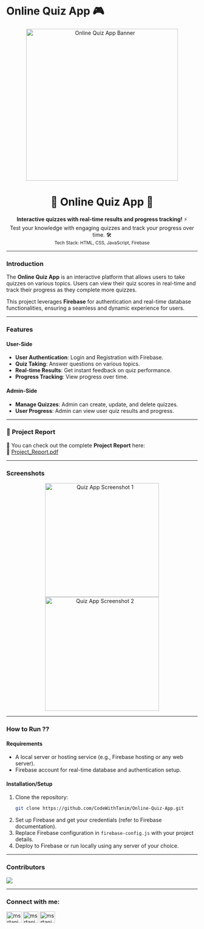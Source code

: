# Online Quiz App 🎮

<p align="center">
  <img src="https://your-image-link.com" alt="Online Quiz App Banner" style="max-width: 100%; height: auto; width: 400px;">
</p>

<h1 align="center">🧠 Online Quiz App 🚀</h1>
<p align="center">
  <b>Interactive quizzes with real-time results and progress tracking!</b> ⚡<br>
  Test your knowledge with engaging quizzes and track your progress over time. 🛠️<br>
  <sub>Tech Stack: HTML, CSS, JavaScript, Firebase</sub>
</p>

---

### Introduction

The **Online Quiz App** is an interactive platform that allows users to take quizzes on various topics. Users can view their quiz scores in real-time and track their progress as they complete more quizzes. 

This project leverages **Firebase** for authentication and real-time database functionalities, ensuring a seamless and dynamic experience for users.

---

### Features

#### User-Side
- **User Authentication**: Login and Registration with Firebase.
- **Quiz Taking**: Answer questions on various topics.
- **Real-time Results**: Get instant feedback on quiz performance.
- **Progress Tracking**: View progress over time.

#### Admin-Side
- **Manage Quizzes**: Admin can create, update, and delete quizzes.
- **User Progress**: Admin can view user quiz results and progress.

---

### 📄 Project Report
📘 You can check out the complete **Project Report** here:  
🔗 [Project_Report.pdf](https://github.com/CodeWithTanim/Online-Quiz-App/blob/main/Project_Report.pdf)

---

### Screenshots

<p align="center">
  <img src="https://github.com/your-github-repo/screenshots/1.png" alt="Quiz App Screenshot 1" width="300">
  <img src="https://github.com/your-github-repo/screenshots/2.png" alt="Quiz App Screenshot 2" width="300">
</p>

---

### How to Run ??

#### Requirements
- A local server or hosting service (e.g., Firebase hosting or any web server).
- Firebase account for real-time database and authentication setup.

#### Installation/Setup
1. Clone the repository:
   ```bash
   git clone https://github.com/CodeWithTanim/Online-Quiz-App.git
   ```
2. Set up Firebase and get your credentials (refer to Firebase documentation).
3. Replace Firebase configuration in `firebase-config.js` with your project details.
4. Deploy to Firebase or run locally using any server of your choice.

---

### Contributors

<a href="https://github.com/CodeWithTanim/Online-Quiz-App/graphs/contributors">
  <img src="https://contrib.rocks/image?repo=CodeWithTanim/Online-Quiz-App" />
</a>

---

### Connect with me:

<p align="left">
  <a href="https://fb.com/CodeWithTanim" target="blank"><img align="center" src="https://raw.githubusercontent.com/rahuldkjain/github-profile-readme-generator/master/src/images/icons/Social/facebook.svg" alt="msrtanim1" height="30" width="40" /></a>
  <a href="https://instagram.com/CodeWithTanim" target="blank"><img align="center" src="https://raw.githubusercontent.com/rahuldkjain/github-profile-readme-generator/master/src/images/icons/Social/instagram.svg" alt="msrtanim1" height="30" width="40" /></a>
  <a href="https://www.youtube.com/@CodeWithTanim" target="blank"><img align="center" src="https://raw.githubusercontent.com/rahuldkjain/github-profile-readme-generator/master/src/images/icons/Social/youtube.svg" alt="msrtanim" height="30" width="40" /></a>
</p>
